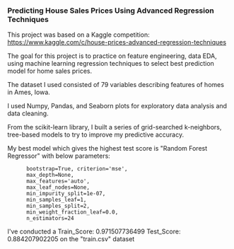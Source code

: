 ### Predicting House Sales Prices Using Advanced Regression Techniques

This project was based on a Kaggle competition: https://www.kaggle.com/c/house-prices-advanced-regression-techniques

The goal for this project is to practice on feature engineering, data EDA,  using machine learning regression techniques to select best prediction model for home sales prices. 

The dataset I used consisted of 79 variables describing features of homes in Ames, Iowa.

I used Numpy, Pandas, and Seaborn plots for exploratory data analysis and data cleaning.

From the scikit-learn library, I built a series of grid-searched k-neighbors, tree-based models to try to improve my predictive accuracy.

My best model which gives the highest test score is "Random Forest Regressor" with below parameters:

          bootstrap=True, criterion='mse', 
          max_depth=None,
          max_features='auto', 
          max_leaf_nodes=None,
          min_impurity_split=1e-07, 
          min_samples_leaf=1,
          min_samples_split=2, 
          min_weight_fraction_leaf=0.0,
          n_estimators=24
          
          
I've conducted a 
          Train_Score: 0.971507736499
          Test_Score: 0.884207902205
on the "train.csv" dataset
